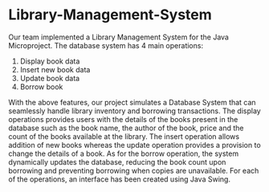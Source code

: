# Library-Management-System

Our team implemented a Library Management System for the Java Microproject.
The database system has 4 main operations:
1. Display book data
2. Insert new book data
3. Update book data
4. Borrow book

With the above features, our project simulates a Database System that can seamlessly handle library inventory and borrowing transactions.
The display operations provides users with the details of the books present in the database such as the book name, the author of the book, price and the count of the books available at the library. The insert operation allows addition of new books whereas the update operation provides a provision to change the details of a book. As for the borrow operation, the system dynamically updates the database, reducing the book count upon borrowing and preventing borrowing when copies are unavailable. For each of the operations, an interface has been created using Java Swing. 

